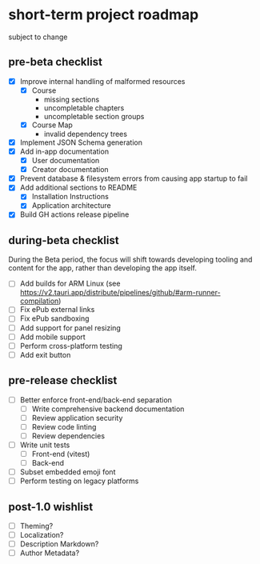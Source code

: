 # short-term project roadmap
subject to change

## pre-beta checklist
- [X] Improve internal handling of malformed resources
	- [X] Course
		- missing sections
		- uncompletable chapters
		- uncompletable section groups
	- [X] Course Map
		- invalid dependency trees
- [X] Implement JSON Schema generation
- [X] Add in-app documentation
	- [X] User documentation
	- [X] Creator documentation
- [X] Prevent database & filesystem errors from causing app startup to fail
- [X] Add additional sections to README
	- [X] Installation Instructions
	- [X] Application architecture
- [X] Build GH actions release pipeline

## during-beta checklist
During the Beta period, the focus will shift towards developing tooling and content for the app, rather than developing the app itself.

- [ ] Add builds for ARM Linux (see https://v2.tauri.app/distribute/pipelines/github/#arm-runner-compilation)
- [ ] Fix ePub external links
- [ ] Fix ePub sandboxing
- [ ] Add support for panel resizing
- [ ] Add mobile support
- [ ] Perform cross-platform testing
- [ ] Add exit button

## pre-release checklist
- [ ] Better enforce front-end/back-end separation
	- [ ] Write comprehensive backend documentation
	- [ ] Review application security
	- [ ] Review code linting
	- [ ] Review dependencies
- [ ] Write unit tests
	- [ ] Front-end (vitest)
	- [ ] Back-end
- [ ] Subset embedded emoji font
- [ ] Perform testing on legacy platforms

## post-1.0 wishlist
- [ ] Theming?
- [ ] Localization?
- [ ] Description Markdown?
- [ ] Author Metadata?
